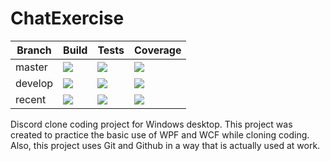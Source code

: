 # ChatExercise

Branch | Build | Tests | Coverage
--- | --- | --- | ---
master | ![](https://img.shields.io/appveyor/ci/Kyurenpoto/ChatExercise/master.svg?style=popout) | ![](https://img.shields.io/appveyor/tests/Kyurenpoto/ChatExercise/master.svg) | ![](https://img.shields.io/codecov/c/github/Kyurenpoto/ChatExercise/master.svg)
develop | ![](https://img.shields.io/appveyor/ci/Kyurenpoto/ChatExercise/develop.svg?style=popout) | ![](https://img.shields.io/appveyor/tests/Kyurenpoto/ChatExercise/develop.svg) | ![](https://img.shields.io/codecov/c/github/Kyurenpoto/ChatExercise/develop.svg)
recent | ![](https://img.shields.io/appveyor/ci/Kyurenpoto/ChatExercise.svg?style=popout) | ![](https://img.shields.io/appveyor/tests/Kyurenpoto/ChatExercise.svg) | ![](https://img.shields.io/codecov/c/github/Kyurenpoto/ChatExercise.svg)

Discord clone coding project for Windows desktop. This project was created to practice the basic use of WPF and WCF while cloning coding. Also, this project uses Git and Github in a way that is actually used at work.
